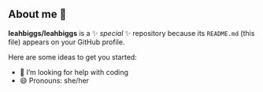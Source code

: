 ## About me 👋


**leahbiggs/leahbiggs** is a ✨ _special_ ✨ repository because its `README.md` (this file) appears on your GitHub profile.

Here are some ideas to get you started:

- 🤔 I’m looking for help with coding
- 😄 Pronouns: she/her


